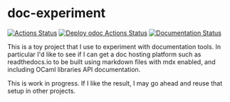 # doc-experiment

[![Actions Status](https://github.com/mbarbin/doc-experiment/workflows/CI/badge.svg)](https://github.com/mbarbin/doc-experiment/actions/workflows/ci.yml)
[![Deploy odoc Actions Status](https://github.com/mbarbin/doc-experiment/workflows/Deploy-odoc/badge.svg)](https://github.com/mbarbin/doc-experiment/actions/workflows/deploy-odoc.yml)
[![Documentation Status](https://readthedocs.org/projects/doc-experiment/badge/?version=latest)](https://doc-experiment.readthedocs.io/en/latest/?badge=latest)

This is a toy project that I use to experiment with documentation
tools. In particular I'd like to see if I can get a doc hosting
platform such as readthedocs.io to be built using markdown files with
mdx enabled, and including OCaml libraries API documentation.

This is work in progress. If I like the result, I may go ahead and
reuse that setup in other projects.
